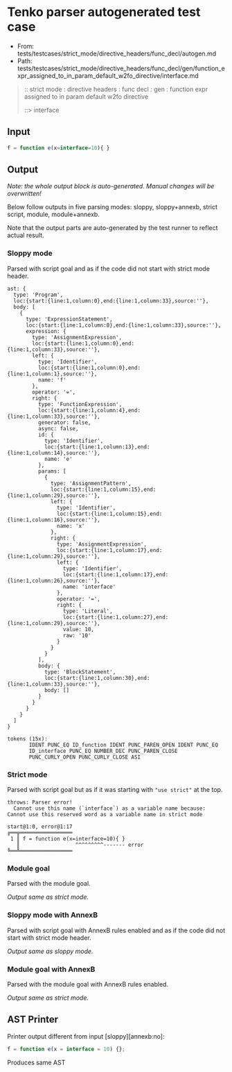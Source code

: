 # Tenko parser autogenerated test case

- From: tests/testcases/strict_mode/directive_headers/func_decl/autogen.md
- Path: tests/testcases/strict_mode/directive_headers/func_decl/gen/function_expr_assigned_to_in_param_default_w2fo_directive/interface.md

> :: strict mode : directive headers : func decl : gen : function expr assigned to in param default w2fo directive
>
> ::> interface

## Input


`````js
f = function e(x=interface=10){ }
`````

## Output

_Note: the whole output block is auto-generated. Manual changes will be overwritten!_

Below follow outputs in five parsing modes: sloppy, sloppy+annexb, strict script, module, module+annexb.

Note that the output parts are auto-generated by the test runner to reflect actual result.

### Sloppy mode

Parsed with script goal and as if the code did not start with strict mode header.

`````
ast: {
  type: 'Program',
  loc:{start:{line:1,column:0},end:{line:1,column:33},source:''},
  body: [
    {
      type: 'ExpressionStatement',
      loc:{start:{line:1,column:0},end:{line:1,column:33},source:''},
      expression: {
        type: 'AssignmentExpression',
        loc:{start:{line:1,column:0},end:{line:1,column:33},source:''},
        left: {
          type: 'Identifier',
          loc:{start:{line:1,column:0},end:{line:1,column:1},source:''},
          name: 'f'
        },
        operator: '=',
        right: {
          type: 'FunctionExpression',
          loc:{start:{line:1,column:4},end:{line:1,column:33},source:''},
          generator: false,
          async: false,
          id: {
            type: 'Identifier',
            loc:{start:{line:1,column:13},end:{line:1,column:14},source:''},
            name: 'e'
          },
          params: [
            {
              type: 'AssignmentPattern',
              loc:{start:{line:1,column:15},end:{line:1,column:29},source:''},
              left: {
                type: 'Identifier',
                loc:{start:{line:1,column:15},end:{line:1,column:16},source:''},
                name: 'x'
              },
              right: {
                type: 'AssignmentExpression',
                loc:{start:{line:1,column:17},end:{line:1,column:29},source:''},
                left: {
                  type: 'Identifier',
                  loc:{start:{line:1,column:17},end:{line:1,column:26},source:''},
                  name: 'interface'
                },
                operator: '=',
                right: {
                  type: 'Literal',
                  loc:{start:{line:1,column:27},end:{line:1,column:29},source:''},
                  value: 10,
                  raw: '10'
                }
              }
            }
          ],
          body: {
            type: 'BlockStatement',
            loc:{start:{line:1,column:30},end:{line:1,column:33},source:''},
            body: []
          }
        }
      }
    }
  ]
}

tokens (15x):
       IDENT PUNC_EQ ID_function IDENT PUNC_PAREN_OPEN IDENT PUNC_EQ
       ID_interface PUNC_EQ NUMBER_DEC PUNC_PAREN_CLOSE
       PUNC_CURLY_OPEN PUNC_CURLY_CLOSE ASI
`````

### Strict mode

Parsed with script goal but as if it was starting with `"use strict"` at the top.

`````
throws: Parser error!
  Cannot use this name (`interface`) as a variable name because: Cannot use this reserved word as a variable name in strict mode

start@1:0, error@1:17
╔══╦═════════════════
 1 ║ f = function e(x=interface=10){ }
   ║                  ^^^^^^^^^------- error
╚══╩═════════════════

`````

### Module goal

Parsed with the module goal.

_Output same as strict mode._

### Sloppy mode with AnnexB

Parsed with script goal with AnnexB rules enabled and as if the code did not start with strict mode header.

_Output same as sloppy mode._

### Module goal with AnnexB

Parsed with the module goal with AnnexB rules enabled.

_Output same as strict mode._

## AST Printer

Printer output different from input [sloppy][annexb:no]:

````js
f = function e(x = interface = 10) {};
````

Produces same AST
